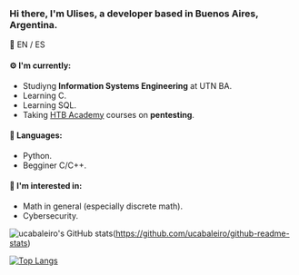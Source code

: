 ### Hi there, I'm Ulises, a developer based in Buenos Aires, Argentina.

:speech_balloon: EN / ES

#### :gear: I'm currently:
* Studiyng **Information Systems Engineering** at UTN BA.
* Learning C.
* Learning SQL.
* Taking [HTB Academy](https://academy.hackthebox.eu/) courses on **pentesting**.

#### :toolbox: Languages:
* Python.
* Begginer C/C++.

#### :eyes: I'm interested in:
* Math in general (especially discrete math).
* Cybersecurity.

![ucabaleiro's GitHub stats](https://github-readme-stats.vercel.app/api?username=ucabaleiro&show_icons=true&theme=onedark&count_private=true)(https://github.com/ucabaleiro/github-readme-stats)

[![Top Langs](https://github-readme-stats.vercel.app/api/top-langs/username=ucabaleiro&show_icons=true&theme=onedark&count_private=true)](https://github.com/ucabaleiro/github-readme-stats)

